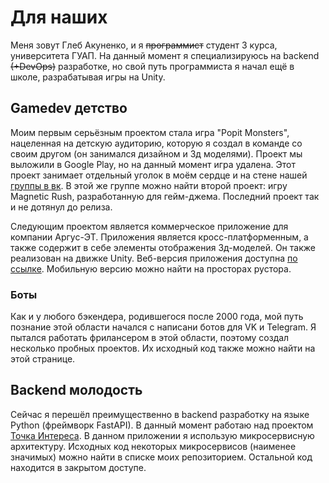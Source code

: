 # Для наших
Меня зовут Глеб Акуненко, и я ~~программист~~ студент 3 курса, университета ГУАП.
На данный момент я специализируюсь на backend ~~(+DevOps)~~ разработке, но свой
путь программиста я начал ещё в школе, разрабатывая игры на Unity.

## Gamedev детство
Моим первым серьёзным проектом стала игра "Popit Monsters", нацеленная на детскую аудиторию,
которую я создал в команде со своим другом (он занимался дизайном и 3д моделями). Проект мы
выложили в Google Play, но на данный момент игра удалена. Этот проект занимает отдельный уголок в моём
сердце и на стене нашей [группы в вк](https://vk.com/joppagames). В этой же группе можно найти второй
проект: игру Magnetic Rush, разработанную для гейм-джема. Последний проект так и не дотянул до релиза.

Следующим проектом является коммерческое приложение для компании Аргус-ЭТ. Приложения является кросс-платформенным,
а также содержит в себе элементы отображения 3д-моделей. Он также реализован на движке Unity.
Веб-версия приложения доступна [по ссылке](https://arguset.com/web-app/). Мобильную версию можно найти на просторах рустора.


### Боты
Как и у любого бэкендера, родившегося после 2000 года, мой путь познание этой области начался с написани ботов для VK и Telegram.
Я пытался работать фрилансером в этой области, поэтому создал несколько пробных проектов. Их исходный код также можно найти на этой странице.  

## Backend молодость
Сейчас я перешёл преимущественно в backend разработку на языке Python (фреймворк FastAPI). 
В данный момент работаю над проектом [Точка Интереса](https://vk.com/tochka_interesa). В данном приложении я использую
микросервисную архитектуру. Исходных код некоторых микросервисов (наименее значимых) можно найти в списке моих репозиторием.
Остальной код находится в закрытом доступе.
